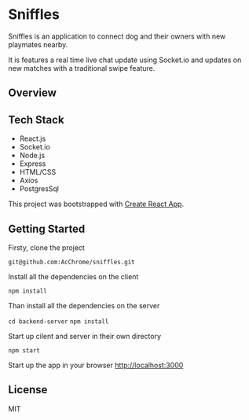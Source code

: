 # Sniffles

Sniffles is an application to connect dog and their owners with new playmates nearby. 

It is features a real time live chat update using Socket.io and updates on new matches with a traditional swipe feature.

## Overview




## Tech Stack

* React.js
* Socket.io
* Node.js
* Express
* HTML/CSS
* Axios
* PostgresSql

This project was bootstrapped with [Create React App](https://github.com/facebook/create-react-app).

## Getting Started

Firsty, clone the project

`git@github.com:AcChrome/sniffles.git`

Install all the dependencies on the client

`npm install`

Than install all the dependencies on the server

`cd backend-server`
`npm install`

Start up cilent and server in their own directory

`npm start`

Start up the app in your browser [http://localhost:3000](http://localhost:3000)

## License

MIT